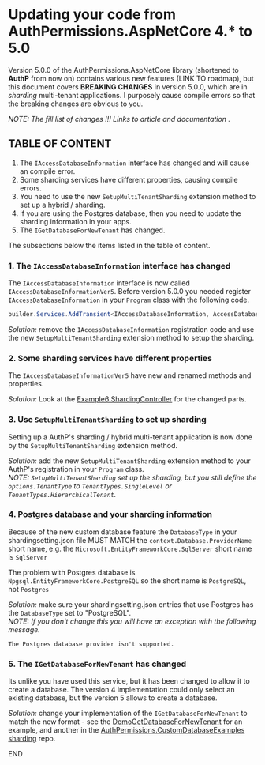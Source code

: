 # Updating your code from AuthPermissions.AspNetCore 4.* to 5.0

Version 5.0.0 of the AuthPermissions.AspNetCore library (shortened to **AuthP** from now on) contains various new features (LINK TO roadmap), but this document covers **BREAKING CHANGES** in version 5.0.0, which are in _sharding_ multi-tenant applications. I purposely cause compile errors so that the breaking changes are obvious to you.

_NOTE: The fill list of changes !!! Links to article and documentation ._

## TABLE OF CONTENT

1. The `IAccessDatabaseInformation` interface has changed and will cause an compile error.
2. Some sharding services have different properties, causing compile errors.
3. You need to use the new `SetupMultiTenantSharding` extension method to set up a hybrid / sharding.
4. If you are using the Postgres database, then you need to update the sharding information in your apps.  
5. The `IGetDatabaseForNewTenant` has changed.

The subsections below the items listed in the table of content.

### 1. The `IAccessDatabaseInformation` interface has changed

The `IAccessDatabaseInformation` interface is now called `IAccessDatabaseInformationVer5`. Before version 5.0.0 you needed register `IAccessDatabaseInformation` in your `Program` class with the following code.

```c#
builder.Services.AddTransient<IAccessDatabaseInformation, AccessDatabaseInformation>();
```

_Solution:_ remove the `IAccessDatabaseInformation` registration code and use the new `SetupMultiTenantSharding` extension method to setup the sharding.

### 2. Some sharding services have different properties

The `IAccessDatabaseInformationVer5` have new and renamed methods and properties.

_Solution:_ Look at the [Example6 ShardingController](https://github.com/JonPSmith/AuthPermissions.AspNetCore/blob/main/Example6.MvcWebApp.Sharding/Controllers/ShardingController.cs) for the changed parts.

### 3. Use `SetupMultiTenantSharding` to set up sharding

Setting up a AuthP's sharding / hybrid multi-tenant application is now done by the `SetupMultiTenantSharding` extension method.

_Solution:_ add the new `SetupMultiTenantSharding` extension method to your AuthP's registration in your `Program` class.  
_NOTE: `SetupMultiTenantSharding` set up the sharding, but you still define the `options.TenantType` to `TenantTypes.SingleLevel` or `TenantTypes.HierarchicalTenant`._

### 4. Postgres database and your sharding information

Because of the new custom database feature the `DatabaseType` in your shardingsetting.json file MUST MATCH the `context.Database.ProviderName` short name, e.g. the `Microsoft.EntityFrameworkCore.SqlServer` short name is `SqlServer`

The problem with Postgres database is `Npgsql.EntityFrameworkCore.PostgreSQL` so the short name is `PostgreSQL`, not `Postgres`

_Solution:_ make sure your shardingsetting.json entries that use Postgres has the `DatabaseType` set to "PostgreSQL".  
_NOTE: If you don't change this you will have an exception with the following message._

```text
The Postgres database provider isn't supported.
```

### 5. The `IGetDatabaseForNewTenant` has changed

Its unlike you have used this service, but it has been changed to allow it to create a database. The version 4 implementation could only select an existing database, but the version 5 allows to create a database.

_Solution:_ change your implementation of the `IGetDatabaseForNewTenant` to match the new format - see the [DemoGetDatabaseForNewTenant](https://github.com/JonPSmith/AuthPermissions.AspNetCore/blob/main/AuthPermissions.SupportCode/ShardingServices/DemoGetDatabaseForNewTenant.cs) for an example, and another in the [AuthPermissions.CustomDatabaseExamples sharding](https://github.com/JonPSmith/AuthPermissions.CustomDatabaseExamples) repo.

END
